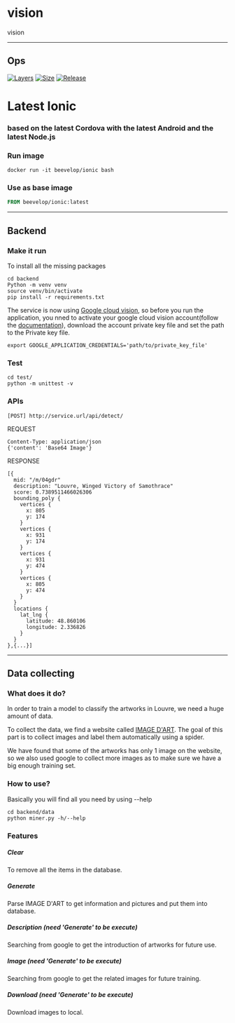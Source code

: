 # vision
vision

-----
## Ops

[![Layers](https://shields.beevelop.com/docker/image/layers/beevelop/ionic/latest.svg?style=flat-square)](https://links.beevelop.com/d-ionic)
[![Size](https://shields.beevelop.com/docker/image/size/beevelop/ionic/latest.svg?style=flat-square)](https://links.beevelop.com/d-ionic)
[![Release](https://shields.beevelop.com/github/release/beevelop/docker-ionic.svg?style=flat-square)](https://github.com/beevelop/docker-ionic/releases)

# Latest Ionic
### based on the latest Cordova with the latest Android and the latest Node.js


### Run image
```
docker run -it beevelop/ionic bash
```

### Use as base image
```Dockerfile
FROM beevelop/ionic:latest
```

----
## Backend

### Make it run
To install all the missing packages
```
cd backend
Python -m venv venv
source venv/bin/activate
pip install -r requirements.txt
```
The service is now using [Google cloud vision](https://cloud.google.com/vision/), so before you run the application, you nned to activate your google cloud vision account(follow the [documentation](https://cloud.google.com/vision/docs/quickstart)), download the account private key file and set the path to the Private key file.
```
export GOOGLE_APPLICATION_CREDENTIALS='path/to/private_key_file'
``` 

### Test
```
cd test/
python -m unittest -v
```

### APIs
```
[POST] http://service.url/api/detect/
```
REQUEST
```
Content-Type: application/json
{'content': 'Base64 Image'}
```
RESPONSE
```
[{
  mid: "/m/04gdr"
  description: "Louvre, Winged Victory of Samothrace"
  score: 0.7389511466026306
  bounding_poly {
    vertices {
      x: 805
      y: 174
    }
    vertices {
      x: 931
      y: 174
    }
    vertices {
      x: 931
      y: 474
    }
    vertices {
      x: 805
      y: 474
    }
  }
  locations {
    lat_lng {
      latitude: 48.860106
      longitude: 2.336826
    }
  }
},{...}]
```

----
## Data collecting

### What does it do?

In order to train a model to classify the artworks in Louvre, we need a huge amount of data.

To collect the data, we find a website called [IMAGE D'ART](http://art.rmngp.fr). The goal of this part is to collect images and label them automatically using a spider.

We have found that some of the artworks has only 1 image on the website, so we also used google to collect more images as to make sure we have a big enough training set.

### How to use?

Basically you will find all you need by using --help

```
cd backend/data
python miner.py -h/--help
```

### Features

##### Clear

To remove all the items in the database.

##### Generate

Parse IMAGE D'ART to get information and pictures and put them into database.

##### Description (need 'Generate' to be execute)

Searching from google to get the introduction of artworks for future use.

##### Image (need 'Generate' to be execute)

Searching from google to get the related images for future training.

##### Download (need 'Generate' to be execute)

Download images to local.
